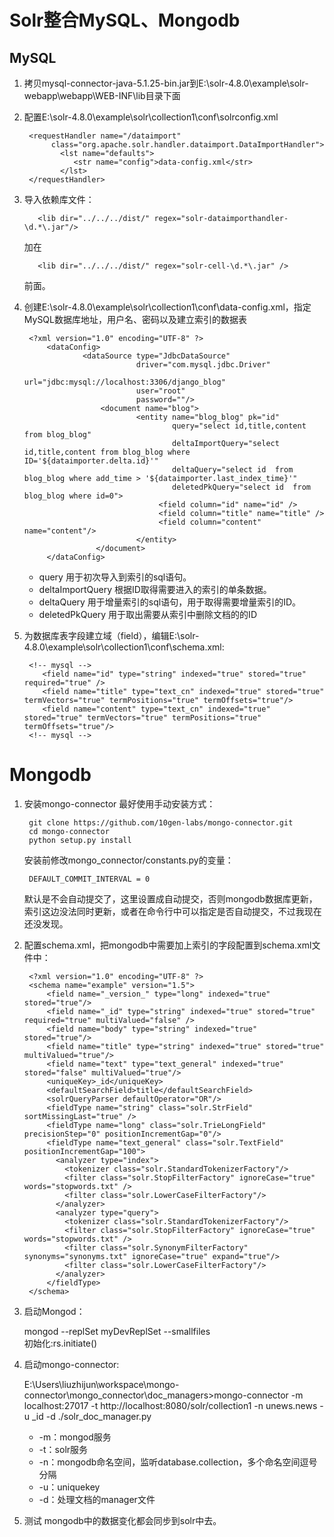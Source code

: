 Solr整合MySQL、Mongodb
=======
MySQL
----------------------
1. 拷贝mysql-connector-java-5.1.25-bin.jar到E:\solr-4.8.0\example\solr-webapp\webapp\WEB-INF\lib目录下面
2. 配置E:\solr-4.8.0\example\solr\collection1\conf\solrconfig.xml  

        <requestHandler name="/dataimport" 
             class="org.apache.solr.handler.dataimport.DataImportHandler"> 
               <lst name="defaults"> 
                  <str name="config">data-config.xml</str> 
               </lst> 
        </requestHandler> 
3. 导入依赖库文件：  

          <lib dir="../../../dist/" regex="solr-dataimporthandler-\d.*\.jar"/>
    加在 

          <lib dir="../../../dist/" regex="solr-cell-\d.*\.jar" />
    前面。

4. 创建E:\solr-4.8.0\example\solr\collection1\conf\data-config.xml，指定MySQL数据库地址，用户名、密码以及建立索引的数据表 
        
        <?xml version="1.0" encoding="UTF-8" ?>
            <dataConfig>  
                    <dataSource type="JdbcDataSource" 
                                driver="com.mysql.jdbc.Driver" 
                                url="jdbc:mysql://localhost:3306/django_blog" 
                                user="root" 
                                password=""/>  
                        <document name="blog">  
                                <entity name="blog_blog" pk="id" 
                                        query="select id,title,content from blog_blog"
                                        deltaImportQuery="select id,title,content from blog_blog where ID='${dataimporter.delta.id}'"  
                                        deltaQuery="select id  from blog_blog where add_time > '${dataimporter.last_index_time}'"  
                                        deletedPkQuery="select id  from blog_blog where id=0">  
                                     <field column="id" name="id" />  
                                     <field column="title" name="title" />  
                                     <field column="content" name="content"/>  
                                </entity>  
                       </document> 
            </dataConfig>


   * query 用于初次导入到索引的sql语句。
   * deltaImportQuery 根据ID取得需要进入的索引的单条数据。
   * deltaQuery 用于增量索引的sql语句，用于取得需要增量索引的ID。
   * deletedPkQuery 用于取出需要从索引中删除文档的的ID

5. 为数据库表字段建立域（field），编辑E:\solr-4.8.0\example\solr\collection1\conf\schema.xml:  
    
        <!-- mysql -->
           <field name="id" type="string" indexed="true" stored="true" required="true" /> 
           <field name="title" type="text_cn" indexed="true" stored="true" termVectors="true" termPositions="true" termOffsets="true"/> 
           <field name="content" type="text_cn" indexed="true" stored="true" termVectors="true" termPositions="true" termOffsets="true"/> 
        <!-- mysql -->

Mongodb
=======
1. 安装mongo-connector
    最好使用手动安装方式：  

        git clone https://github.com/10gen-labs/mongo-connector.git
        cd mongo-connector
        python setup.py install
    安装前修改mongo_connector/constants.py的变量：

        DEFAULT_COMMIT_INTERVAL = 0
    默认是不会自动提交了，这里设置成自动提交，否则mongodb数据库更新，索引这边没法同时更新，或者在命令行中可以指定是否自动提交，不过我现在还没发现。

2. 配置schema.xml，把mongodb中需要加上索引的字段配置到schema.xml文件中：  

        <?xml version="1.0" encoding="UTF-8" ?>
        <schema name="example" version="1.5">
            <field name="_version_" type="long" indexed="true" stored="true"/>
            <field name="_id" type="string" indexed="true" stored="true" required="true" multiValued="false" /> 
            <field name="body" type="string" indexed="true" stored="true"/>
            <field name="title" type="string" indexed="true" stored="true" multiValued="true"/>
            <field name="text" type="text_general" indexed="true" stored="false" multiValued="true"/>   
            <uniqueKey>_id</uniqueKey>
            <defaultSearchField>title</defaultSearchField>
            <solrQueryParser defaultOperator="OR"/> 
            <fieldType name="string" class="solr.StrField" sortMissingLast="true" />
            <fieldType name="long" class="solr.TrieLongField" precisionStep="0" positionIncrementGap="0"/>
            <fieldType name="text_general" class="solr.TextField" positionIncrementGap="100">
              <analyzer type="index">
                <tokenizer class="solr.StandardTokenizerFactory"/>
                <filter class="solr.StopFilterFactory" ignoreCase="true" words="stopwords.txt" />
                <filter class="solr.LowerCaseFilterFactory"/>
              </analyzer>
              <analyzer type="query">
                <tokenizer class="solr.StandardTokenizerFactory"/>
                <filter class="solr.StopFilterFactory" ignoreCase="true" words="stopwords.txt" />
                <filter class="solr.SynonymFilterFactory" synonyms="synonyms.txt" ignoreCase="true" expand="true"/>
                <filter class="solr.LowerCaseFilterFactory"/>
              </analyzer>
            </fieldType>
        </schema>

3. 启动Mongod：  

    mongod --replSet myDevReplSet --smallfiles  
    初始化:rs.initiate()

4. 启动mongo-connector:
    
    E:\Users\liuzhijun\workspace\mongo-connector\mongo_connector\doc_managers>mongo-connector -m localhost:27017 -t http://localhost:8080/solr/collection1 -n unews.news -u _id -d ./solr_doc_manager.py
    * -m：mongod服务
    * -t：solr服务
    * -n：mongodb命名空间，监听database.collection，多个命名空间逗号分隔
    * -u：uniquekey
    * -d：处理文档的manager文件

5. 测试
mongodb中的数据变化都会同步到solr中去。



